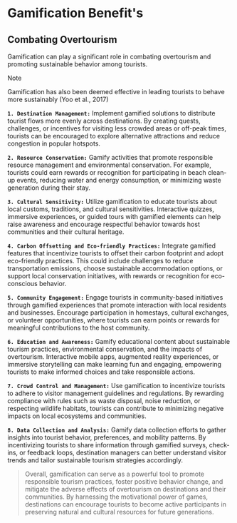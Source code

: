 # Gamification Benefit's

## Combating Overtourism

Gamification can play a significant role in combating overtourism and promoting sustainable behavior among tourists.

> [!NOTE]
> Gamification has also been deemed effective in leading tourists to behave more sustainably (Yoo et al., 2017)

**`1. Destination Management:`** Implement gamified solutions to distribute tourist flows more evenly across destinations. By creating quests, challenges, or incentives for visiting less crowded areas or off-peak times, tourists can be encouraged to explore alternative attractions and reduce congestion in popular hotspots.

**`2. Resource Conservation:`** Gamify activities that promote responsible resource management and environmental conservation. For example, tourists could earn rewards or recognition for participating in beach clean-up events, reducing water and energy consumption, or minimizing waste generation during their stay.

**`3. Cultural Sensitivity:`** Utilize gamification to educate tourists about local customs, traditions, and cultural sensitivities. Interactive quizzes, immersive experiences, or guided tours with gamified elements can help raise awareness and encourage respectful behavior towards host communities and their cultural heritage.

**`4. Carbon Offsetting and Eco-friendly Practices:`** Integrate gamified features that incentivize tourists to offset their carbon footprint and adopt eco-friendly practices. This could include challenges to reduce transportation emissions, choose sustainable accommodation options, or support local conservation initiatives, with rewards or recognition for eco-conscious behavior.

**`5. Community Engagement:`** Engage tourists in community-based initiatives through gamified experiences that promote interaction with local residents and businesses. Encourage participation in homestays, cultural exchanges, or volunteer opportunities, where tourists can earn points or rewards for meaningful contributions to the host community.

**`6. Education and Awareness:`** Gamify educational content about sustainable tourism practices, environmental conservation, and the impacts of overtourism. Interactive mobile apps, augmented reality experiences, or immersive storytelling can make learning fun and engaging, empowering tourists to make informed choices and take responsible actions.

**`7. Crowd Control and Management:`** Use gamification to incentivize tourists to adhere to visitor management guidelines and regulations. By rewarding compliance with rules such as waste disposal, noise reduction, or respecting wildlife habitats, tourists can contribute to minimizing negative impacts on local ecosystems and communities.

**`8. Data Collection and Analysis:`** Gamify data collection efforts to gather insights into tourist behavior, preferences, and mobility patterns. By incentivizing tourists to share information through gamified surveys, check-ins, or feedback loops, destination managers can better understand visitor trends and tailor sustainable tourism strategies accordingly.

> Overall, gamification can serve as a powerful tool to promote responsible tourism practices, foster positive behavior change, and mitigate the adverse effects of overtourism on destinations and their communities. By harnessing the motivational power of games, destinations can encourage tourists to become active participants in preserving natural and cultural resources for future generations.
